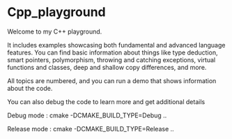 # Cpp_playground

Welcome to my C++ playground.

It includes examples showcasing both fundamental and advanced language features. 
You can find basic information about things like type deduction, smart pointers, polymorphism, throwing and catching exceptions, virtual functions and classes, deep and shallow copy differences, and more.

All topics are numbered, and you can run a demo that shows information about the code.

You can also debug the code to learn more and get additional details


Debug mode :
cmake -DCMAKE_BUILD_TYPE=Debug ..


Release mode :
cmake -DCMAKE_BUILD_TYPE=Release ..
